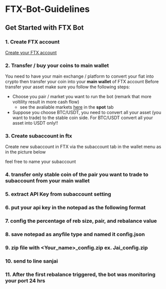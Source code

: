 # FTX-Bot-Guidelines
## Get Started with FTX Bot
### 1. Create FTX account
[Create your FTX account](https://ftx.com/#a=27149073)

### 2. Transfer / buy your coins to main wallet
You need to have your main exchange / platform to convert your fiat into crypto then transfer your coin into your **main wallet** of FTX account
Before transfer your asset make sure you follow the following steps:
- Choose you pair / market you want to run the bot (remark that more voltility result in more cash flow)
  - see the avaliable markets [here](https://ftx.com/markets) in the **spot** tab
- Suppose you choose BTC/USDT, you need to convert all your asset (you want to trade) to the stable coin side. For BTC/USDT convert all your asset into USDT only!!

### 3. Create subaccount in ftx
Create new subaccount in FTX via the subaccount tab in the wallet menu as in the picture below

feel free to name your subaccount

### 4. transfer only stable coin of the pair you want to trade to subaccount from your main wallet

### 5. extract API Key from subaccount setting
### 6. put your api key in the notepad as the following format
### 7. config the percentage of reb size, pair, and rebalance value
### 8. save notepad as anyfile type and named it config.json
### 9. zip file with <Your_name>_config.zip ex. Jai_config.zip
### 10. send to line sanjai
### 11. After the first rebalance triggered, the bot was monitoring your port 24 hrs
